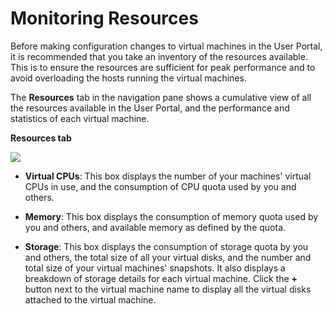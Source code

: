 # Monitoring Resources

Before making configuration changes to virtual machines in the User Portal, it is recommended that you take an inventory of the resources available. This is to ensure the resources are sufficient for peak performance and to avoid overloading the hosts running the virtual machines.

The **Resources** tab in the navigation pane shows a cumulative view of all the resources available in the User Portal, and the performance and statistics of each virtual machine.

**Resources tab**

![](images/6561.png)

* **Virtual CPUs**: This box displays the number of your machines' virtual CPUs in use, and the consumption of CPU quota used by you and others.

* **Memory**: This box displays the consumption of memory quota used by you and others, and available memory as defined by the quota.

* **Storage**: This box displays the consumption of storage quota by you and others, the total size of all your virtual disks, and the number and total size of your virtual machines' snapshots. It also displays a breakdown of storage details for each virtual machine. Click the **+** button next to the virtual machine name to display all the virtual disks attached to the virtual machine.
